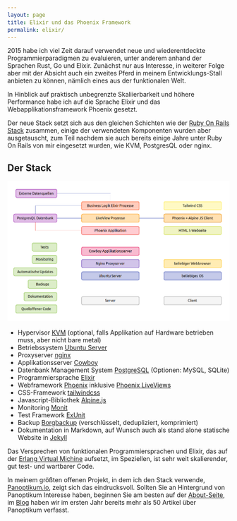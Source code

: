 ```yaml
---
layout: page
title: Elixir und das Phoenix Framework
permalink: elixir/
---
```


2015 habe ich viel Zeit darauf verwendet neue und wiederentdeckte
Programmierparadigmen zu evaluieren, unter anderem anhand der
Sprachen Rust, Go und Elixir. Zunächst nur aus Interesse, in
weiterer Folge aber mit der Absicht auch ein zweites Pferd in meinem
Entwicklungs-Stall anbieten zu können, nämlich eines aus der funktionalen
Welt.

In Hinblick auf praktisch unbegrenzte Skaliierbarkeit und höhere Performance
habe ich auf die Sprache Elixir und das Webapplikationsframework Phoenix
gesetzt.

Der neue Stack setzt sich aus den gleichen Schichten wie der [Ruby On Rails Stack](/stack) zusammen,
einige der verwendeten Komponenten wurden aber ausgetauscht, zum Teil nachdem sie auch bereits
einige Jahre unter Ruby On Rails von mir eingesetzt wurden, wie KVM, PostgresQL oder nginx.

## Der Stack

![Phoenix Application Stack](/img/elixir/phoenix-application.png)

* Hypervisor [KVM](https://www.linux-kvm.org/page/Main_Page) (optional, falls Applikation auf Hardware betrieben muss, aber nicht bare metal)
* Betriebssystem [Ubuntu Server](https://www.ubuntu.com/server)
* Proxyserver [nginx](https://nginx.org/en/)
* Applikationsserver [Cowboy](https://ninenines.eu/)
* Datenbank Management System [PostgreSQL](https://www.postgresql.org/) (Optionen: MySQL, SQLite)
* Programmiersprache [Elixir](https://elixir-lang.org/)
* Webframework [Phoenix](http://phoenixframework.org/) inklusive [Phoenix LiveViews](https://hexdocs.pm/phoenix_live_view/Phoenix.LiveView.html)
* CSS-Framework [tailwindcss](https://tailwindcss.com/)
* Javascript-Bibliothek [Alpine.js](https://alpinejs.dev/)
* Monitoring [Monit](https://mmonit.com/monit/)
* Test Framework [ExUnit](https://hexdocs.pm/ex_unit/1.12/ExUnit.html)
* Backup [Borgbackup](https://www.borgbackup.org/) (verschlüsselt, dedupliziert, komprimiert)
* Dokumentation in Markdown, auf Wunsch auch als stand alone statische Website in [Jekyll](https://jekyllrb.com/)

Das Versprechen von funktionalen Programmiersprachen und Elixir, das auf der
[Erlang Virtual Michine](https://en.wikipedia.org/wiki/Erlang_(programming_language)) aufsetzt,
im Speziellen, ist sehr weit skalierender, gut test- und wartbarer Code.

In meinem größten offenen Projekt, in dem ich den Stack verwende,
[Panoptikum.io](https://panoptikum.io/), zeigt sich das eindrucksvoll. Sollten Sie an Hintergrund von Panoptikum
Interesse haben, beginnen Sie am besten auf der [About-Seite](https://blog.panoptikum.io/),
im [Blog](https://blog.panoptikum.io/blog/) haben wir im ersten Jahr bereits mehr als 50 Artikel
über Panoptikum verfasst.
